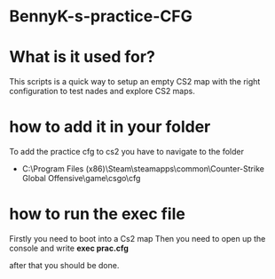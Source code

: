 # BennyK-s-practice-CFG



# What is it used for?

This scripts is a quick way to setup an empty CS2 map with the right configuration to test nades and explore CS2 maps. 




# how to add it in your folder
To add the practice cfg to cs2 you have to navigate to the folder 
*  C:\Program Files (x86)\Steam\steamapps\common\Counter-Strike Global Offensive\game\csgo\cfg


# how to run the exec file

Firstly you need to boot into a Cs2 map
Then you need to open up the console and write **exec prac.cfg**




after that you should be done. 
